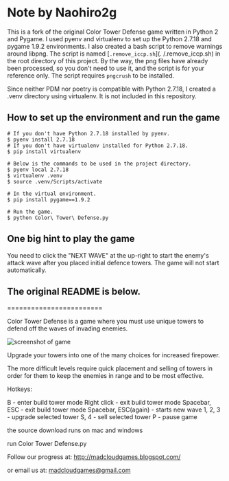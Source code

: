 # Note by Naohiro2g

This is a fork of the original Color Tower Defense game written in Python 2 and Pygame. I used pyenv and virtualenv to set up the Python 2.7.18 and pygame 1.9.2 environments. I also created a bash script to remove warnings around libpng. The script is named [`.remove_iccp.sh`](. /.remove_iccp.sh) in the root directory of this project. By the way, the png files have already been processed, so you don't need to use it, and the script is for your reference only. The script requires `pngcrush` to be installed.

Since neither PDM nor poetry is compatible with Python 2.7.18, I created a .venv directory using virtualenv. It is not included in this repository.

## How to set up the environment and run the game
    # If you don't have Python 2.7.18 installed by pyenv.
    $ pyenv install 2.7.18
    # If you don't have virtualenv installed for Python 2.7.18.
    $ pip install virtualenv

    # Below is the commands to be used in the project directory.
    $ pyenv local 2.7.18
    $ virtualenv .venv
    $ source .venv/Scripts/activate

    # In the virtual environment.
    $ pip install pygame==1.9.2

    # Run the game.
    $ python Color\ Tower\ Defense.py

## One big hint to play the game

You need to click the "NEXT WAVE" at the up-right to start the enemy's attack wave after you placed initial defence towers. The game will not start automatically.

## The original README is below.

========================

Color Tower Defense is a game where you must use unique towers to defend off the waves of invading enemies.

![screenshot of game](http://pygame.org/shots/1688.png)

Upgrade your towers into one of the many choices for increased firepower.

The more difficult levels require quick placement and selling of towers in order for them to keep the enemies in range and to be most effective.

Hotkeys:

B - enter build tower mode
Right click - exit build tower mode
Spacebar, ESC - exit build tower mode
Spacebar, ESC(again) - starts new wave
1, 2, 3 - upgrade selected tower
S, 4 - sell selected tower
P - pause game

the source download runs on mac and windows

run Color Tower Defense.py

Follow our progress at:
http://madcloudgames.blogspot.com/

or email us at:
madcloudgames@gmail.com
